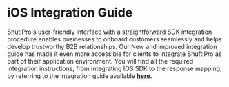 # iOS Integration Guide

ShutiPro's user-friendly interface with a straightforward SDK integration procedure enables businesses to onboard customers seamlessly and helps develop trustworthy B2B relationships. Our New and improved integration guide has made it even more accessible for clients to integrate ShuftiPro as part of their application environment. You will find all the required integration instructions, from integrating IOS SDK to the response mapping, by referring to the integration guide available **[here](https://developers.shuftipro.com/mobile/platforms/ios-sdk).**
